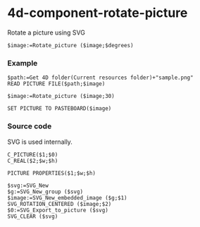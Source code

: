 # 4d-component-rotate-picture
Rotate a picture using SVG

```
$image:=Rotate_picture ($image;$degrees)
```

### Example

```
$path:=Get 4D folder(Current resources folder)+"sample.png"
READ PICTURE FILE($path;$image)

$image:=Rotate_picture ($image;30)

SET PICTURE TO PASTEBOARD($image)
```

### Source code

SVG is used internally.

```
C_PICTURE($1;$0)
C_REAL($2;$w;$h)

PICTURE PROPERTIES($1;$w;$h)

$svg:=SVG_New
$g:=SVG_New_group ($svg)
$image:=SVG_New_embedded_image ($g;$1) 
SVG_ROTATION_CENTERED ($image;$2)
$0:=SVG_Export_to_picture ($svg)
SVG_CLEAR ($svg)
```
